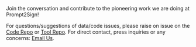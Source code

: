 <!-- Insert contact details or a form link here -->
Join the conversation and contribute to the pioneering work we are doing at Prompt2Sign!

For questions/suggestions of data/code issues, please raise on issue on the [Code Repo](https://github.com/SignLLM/Code) or [Tool Repo](https://github.com/SignLLM/Prompt2Sign). For direct contact, press inquiries or any concerns: [Email Us](mailto:signllm@googlegroups.com).